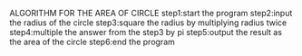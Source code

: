 ALGORITHM FOR THE AREA OF CIRCLE
step1:start the program
step2:input the radius of the circle
step3:square the radius by multiplying radius twice
step4:multiple the answer from the step3 by pi
step5:output the result as the area of the circle
step6:end the program
